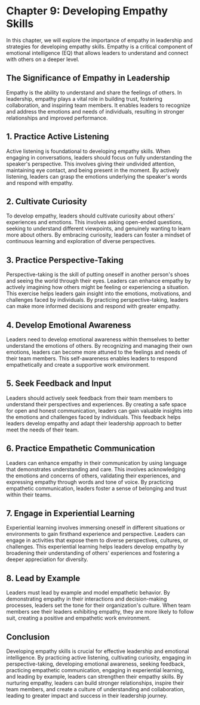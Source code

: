 Chapter 9: Developing Empathy Skills
====================================

In this chapter, we will explore the importance of empathy in leadership and strategies for developing empathy skills. Empathy is a critical component of emotional intelligence (EQ) that allows leaders to understand and connect with others on a deeper level.

**The Significance of Empathy in Leadership**
---------------------------------------------

Empathy is the ability to understand and share the feelings of others. In leadership, empathy plays a vital role in building trust, fostering collaboration, and inspiring team members. It enables leaders to recognize and address the emotions and needs of individuals, resulting in stronger relationships and improved performance.

**1. Practice Active Listening**
--------------------------------

Active listening is foundational to developing empathy skills. When engaging in conversations, leaders should focus on fully understanding the speaker's perspective. This involves giving their undivided attention, maintaining eye contact, and being present in the moment. By actively listening, leaders can grasp the emotions underlying the speaker's words and respond with empathy.

**2. Cultivate Curiosity**
--------------------------

To develop empathy, leaders should cultivate curiosity about others' experiences and emotions. This involves asking open-ended questions, seeking to understand different viewpoints, and genuinely wanting to learn more about others. By embracing curiosity, leaders can foster a mindset of continuous learning and exploration of diverse perspectives.

**3. Practice Perspective-Taking**
----------------------------------

Perspective-taking is the skill of putting oneself in another person's shoes and seeing the world through their eyes. Leaders can enhance empathy by actively imagining how others might be feeling or experiencing a situation. This exercise helps leaders gain insight into the emotions, motivations, and challenges faced by individuals. By practicing perspective-taking, leaders can make more informed decisions and respond with greater empathy.

**4. Develop Emotional Awareness**
----------------------------------

Leaders need to develop emotional awareness within themselves to better understand the emotions of others. By recognizing and managing their own emotions, leaders can become more attuned to the feelings and needs of their team members. This self-awareness enables leaders to respond empathetically and create a supportive work environment.

**5. Seek Feedback and Input**
------------------------------

Leaders should actively seek feedback from their team members to understand their perspectives and experiences. By creating a safe space for open and honest communication, leaders can gain valuable insights into the emotions and challenges faced by individuals. This feedback helps leaders develop empathy and adapt their leadership approach to better meet the needs of their team.

**6. Practice Empathetic Communication**
----------------------------------------

Leaders can enhance empathy in their communication by using language that demonstrates understanding and care. This involves acknowledging the emotions and concerns of others, validating their experiences, and expressing empathy through words and tone of voice. By practicing empathetic communication, leaders foster a sense of belonging and trust within their teams.

**7. Engage in Experiential Learning**
--------------------------------------

Experiential learning involves immersing oneself in different situations or environments to gain firsthand experience and perspective. Leaders can engage in activities that expose them to diverse perspectives, cultures, or challenges. This experiential learning helps leaders develop empathy by broadening their understanding of others' experiences and fostering a deeper appreciation for diversity.

**8. Lead by Example**
----------------------

Leaders must lead by example and model empathetic behavior. By demonstrating empathy in their interactions and decision-making processes, leaders set the tone for their organization's culture. When team members see their leaders exhibiting empathy, they are more likely to follow suit, creating a positive and empathetic work environment.

**Conclusion**
--------------

Developing empathy skills is crucial for effective leadership and emotional intelligence. By practicing active listening, cultivating curiosity, engaging in perspective-taking, developing emotional awareness, seeking feedback, practicing empathetic communication, engaging in experiential learning, and leading by example, leaders can strengthen their empathy skills. By nurturing empathy, leaders can build stronger relationships, inspire their team members, and create a culture of understanding and collaboration, leading to greater impact and success in their leadership journey.
